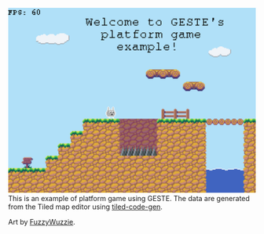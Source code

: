![](../../doc/resources/platformer.png)
This is an example of platform game using GESTE. The data are generated from
the Tiled map editor using
[tiled-code-gen](https://raw.githubusercontent.com/Fabien-Chouteau/tiled-code-gen).

Art by [FuzzyWuzzie](https://opengameart.org/content/platformer-characters-from-shrunken-adventures).

